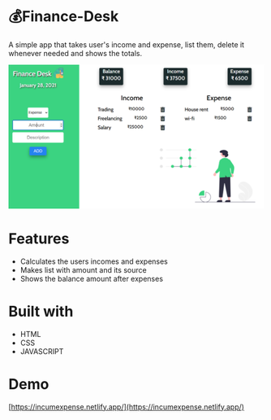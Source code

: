 # 💰Finance-Desk

A simple app that takes user's income and expense, list them, delete it whenever needed and shows the totals.

![](https://github.com/webdevrachit/Finance-Desk/blob/main/imgs/readmeimg.png)
# Features
- Calculates the users incomes and expenses
- Makes list with amount and its source
- Shows the balance amount after expenses

# Built with
- HTML
- CSS
- JAVASCRIPT
# Demo
[https://incumexpense.netlify.app/](https://incumexpense.netlify.app/)

